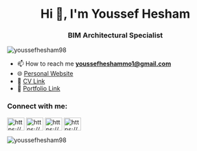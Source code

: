 <h1 align="center">Hi 👋, I'm Youssef Hesham</h1>
<h3 align="center">BIM Architectural Specialist</h3>

<p align="left"> <img src="https://komarev.com/ghpvc/?username=youssefhesham98&label=Profile%20views&color=0e75b6&style=flat" alt="youssefhesham98" /> </p>

- 📫 How to reach me **youssefheshammo1@gmail.com**
- 🌐 [Personal Website](https://youssef-hesham.vercel.app/)
- 📄 [CV Link](https://drive.google.com/file/d/1I2GMaAxJVLaV-2DYKzXykVDIATlSDas6/view)
- 📄 [Portfolio Link](https://drive.google.com/file/d/19lLO4_T8SXxpjn7WA6bnLesVdfqdprnK/view?usp=drive_link)

<h3 align="left">Connect with me:</h3>
<p align="left">
<a href="https://www.linkedin.com/in/youssef-hesham/" target="blank"><img align="center" src="https://raw.githubusercontent.com/rahuldkjain/github-profile-readme-generator/master/src/images/icons/Social/linked-in-alt.svg" alt="https://www.linkedin.com/in/youssef-hesham/" height="30" width="40" /></a>
<a href="https://instagram.com/https://www.instagram.com/joee_hesham/" target="blank"><img align="center" src="https://raw.githubusercontent.com/rahuldkjain/github-profile-readme-generator/master/src/images/icons/Social/instagram.svg" alt="https://www.instagram.com/joee_hesham/" height="30" width="40" /></a>
<a href="https://www.behance.net/https://www.behance.net/youssef98" target="blank"><img align="center" src="https://raw.githubusercontent.com/rahuldkjain/github-profile-readme-generator/master/src/images/icons/Social/behance.svg" alt="https://www.behance.net/youssef98" height="30" width="40" /></a>
<a href="https://www.youtube.com/c/https://www.youtube.com/@youssefheshammo" target="blank"><img align="center" src="https://raw.githubusercontent.com/rahuldkjain/github-profile-readme-generator/master/src/images/icons/Social/youtube.svg" alt="https://www.youtube.com/@youssefheshammo" height="30" width="40" /></a>
</p>

<p><img align="center" src="https://github-readme-streak-stats.herokuapp.com/?user=youssefhesham98&" alt="youssefhesham98" /></p>

